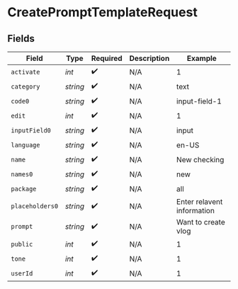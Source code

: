 # CreatePromptTemplateRequest


## Fields

| Field                      | Type                       | Required                   | Description                | Example                    |
| -------------------------- | -------------------------- | -------------------------- | -------------------------- | -------------------------- |
| `activate`                 | *int*                      | :heavy_check_mark:         | N/A                        | 1                          |
| `category`                 | *string*                   | :heavy_check_mark:         | N/A                        | text                       |
| `code0`                    | *string*                   | :heavy_check_mark:         | N/A                        | input-field-1              |
| `edit`                     | *int*                      | :heavy_check_mark:         | N/A                        | 1                          |
| `inputField0`              | *string*                   | :heavy_check_mark:         | N/A                        | input                      |
| `language`                 | *string*                   | :heavy_check_mark:         | N/A                        | en-US                      |
| `name`                     | *string*                   | :heavy_check_mark:         | N/A                        | New checking               |
| `names0`                   | *string*                   | :heavy_check_mark:         | N/A                        | new                        |
| `package`                  | *string*                   | :heavy_check_mark:         | N/A                        | all                        |
| `placeholders0`            | *string*                   | :heavy_check_mark:         | N/A                        | Enter relavent information |
| `prompt`                   | *string*                   | :heavy_check_mark:         | N/A                        | Want to create vlog        |
| `public`                   | *int*                      | :heavy_check_mark:         | N/A                        | 1                          |
| `tone`                     | *int*                      | :heavy_check_mark:         | N/A                        | 1                          |
| `userId`                   | *int*                      | :heavy_check_mark:         | N/A                        | 1                          |